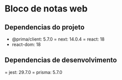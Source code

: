# Bloco de notas web

## Dependencias do projeto

- @prima/client: 5.7.0
= next: 14.0.4
= react: 18
- react-dom: 18

## Dependencias de desenvolvimento

= jest: 29.7.0
= prisma: 5.7.0
